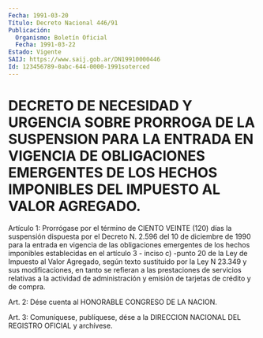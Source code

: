 ```yaml
---
Fecha: 1991-03-20
Título: Decreto Nacional 446/91
Publicación:
  Organismo: Boletín Oficial
  Fecha: 1991-03-22
Estado: Vigente
SAIJ: https://www.saij.gob.ar/DN19910000446
Id: 123456789-0abc-644-0000-1991soterced
---
```

# DECRETO DE NECESIDAD Y URGENCIA SOBRE PRORROGA DE LA SUSPENSION PARA LA ENTRADA EN VIGENCIA DE OBLIGACIONES EMERGENTES DE LOS HECHOS IMPONIBLES DEL IMPUESTO AL VALOR AGREGADO.

<a id="1"></a>
Artículo 1:  Prorrógase por el término de CIENTO VEINTE (120) días la  suspensión  dispuesta  por  el  Decreto N. 2.596 del 10 de diciembre  de 1990 para la entrada en vigencia de las  obligaciones emergentes de  los  hechos imponibles establecidas en el artículo 3 - inciso c) -punto 20  de  la  Ley  de  Impuesto al Valor Agregado, según texto sustituido por la Ley N 23.349  y  sus  modificaciones, en  tanto se refieran a las prestaciones de servicios  relativas  a la actividad  de  administración y emisión de tarjetas de crédito y de compra.

<a id="2"></a>
Art. 2: Dése cuenta al HONORABLE CONGRESO DE LA NACION.

<a id="3"></a>
Art. 3: Comuníquese, publíquese, dése a la DIRECCION NACIONAL DEL REGISTRO OFICIAL y archívese.